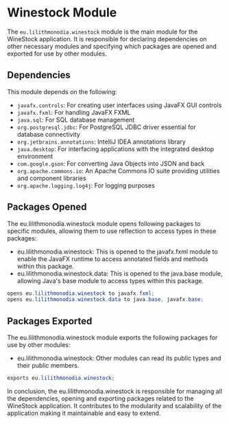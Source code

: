 # Winestock Module

The `eu.lilithmonodia.winestock` module is the main module for the WineStock application. It is responsible for declaring dependencies on other necessary modules and specifying which packages are opened and exported for use by other modules.

## Dependencies

This module depends on the following:

- `javafx.controls`: For creating user interfaces using JavaFX GUI controls
- `javafx.fxml`: For handling JavaFX FXML
- `java.sql`: For SQL database management
- `org.postgresql.jdbc`: For PostgreSQL JDBC driver essential for database connectivity
- `org.jetbrains.annotations`: IntelliJ IDEA annotations library
- `java.desktop`: For interfacing applications with the integrated desktop environment
- `com.google.gson`: For converting Java Objects into JSON and back
- `org.apache.commons.io`: An Apache Commons IO suite providing utilities and component libraries
- `org.apache.logging.log4j`: For logging purposes

## Packages Opened
The eu.lilithmonodia.winestock module opens following packages to specific modules, allowing them to use reflection to access types in these packages:
- eu.lilithmonodia.winestock: This is opened to the javafx.fxml module to enable the JavaFX runtime to access annotated fields and methods within this package.
- eu.lilithmonodia.winestock.data: This is opened to the java.base module, allowing Java's base module to access types within this package.

```java
opens eu.lilithmonodia.winestock to javafx.fxml;
opens eu.lilithmonodia.winestock.data to java.base, javafx.base;
```

## Packages Exported
The eu.lilithmonodia.winestock module exports the following packages for use by other modules:
- eu.lilithmonodia.winestock: Other modules can read its public types and their public members.

```java
exports eu.lilithmonodia.winestock;
```

In conclusion, the eu.lilithmonodia.winestock is responsible for managing all the dependencies, opening and exporting packages related to the WineStock application. It contributes to the modularity and scalability of the application making it maintainable and easy to extend.